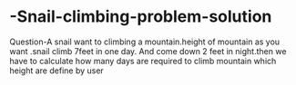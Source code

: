 # -Snail-climbing-problem-solution
Question-A snail want to climbing a mountain.height of mountain as you want .snail climb 7feet in one day. And come down 2 feet in night.then we have to calculate how many days are required to climb mountain which height are define by user

